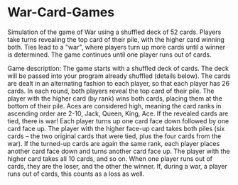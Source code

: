 # War-Card-Games
 Simulation of the game of War using a shuffled deck of 52 cards. Players take turns revealing the top card of their pile, with the higher card winning both. Ties lead to a "war", where players turn up more cards until a winner is determined. The game continues until one player runs out of cards.

Game description:
 The game starts with a shuffled deck of cards. The deck will be passed into your program
 already shuffled (details below). The cards are dealt in an alternating fashion to each player,
 so that each player has 26 cards.
 In each round, both players reveal the top card of their pile. The player with the higher card
 (by rank) wins both cards, placing them at the bottom of their pile. Aces are considered
 high, meaning the card ranks in ascending order are 2-10, Jack, Queen, King, Ace.
 If the revealed cards are tied, there is war! Each player turns up one card face down
 followed by one card face up. The player with the higher face-up card takes both piles (six
 cards – the two original cards that were tied, plus the four cards from the war). If the
 turned-up cards are again the same rank, each player places another card face down and
 turns another card face up. The player with the higher card takes all 10 cards, and so on.
 When one player runs out of cards, they are the loser, and the other the winner. If, during a
 war, a player runs out of cards, this counts as a loss as well.
